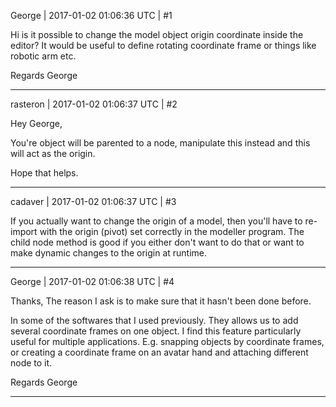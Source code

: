 George | 2017-01-02 01:06:36 UTC | #1

Hi is it possible to change the model object origin coordinate inside the editor?
It would be useful to define rotating coordinate frame or things like robotic arm etc.

Regards
George

-------------------------

rasteron | 2017-01-02 01:06:37 UTC | #2

Hey George,

You're object will be parented to a node, manipulate this instead and this will act as the origin.

Hope that helps.

-------------------------

cadaver | 2017-01-02 01:06:37 UTC | #3

If you actually want to change the origin of a model, then you'll have to re-import with the origin (pivot) set correctly in the modeller program. The child node method is good if you either don't want to do that or want to make dynamic changes to the origin at runtime.

-------------------------

George | 2017-01-02 01:06:38 UTC | #4

Thanks,
The reason I ask is to make sure that it hasn't been done before.

In some of the softwares that I used previously. They allows us to add several coordinate frames on one object. I find this feature particularly useful for multiple applications. E.g. snapping objects by coordinate frames, or creating a coordinate frame on an avatar hand and attaching different node to it.

Regards
George

-------------------------

